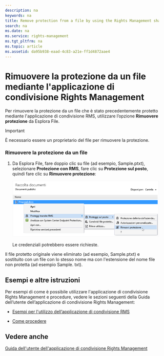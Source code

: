 ```yaml
---
description: na
keywords: na
title: Remove protection from a file by using the Rights Management sharing application
search: na
ms.date: na
ms.service: rights-management
ms.tgt_pltfrm: na
ms.topic: article
ms.assetid: da95b938-eaad-4c83-a21e-ff1d4872aae4
---
```

# Rimuovere la protezione da un file mediante l&#39;applicazione di condivisione Rights Management
Per rimuovere la protezione da un file che è stato precedentemente protetto mediante l'applicazione di condivisione RMS, utilizzare l’opzione **Rimuovere protezione** da Esplora File.

> [!IMPORTANT]
> È necessario essere un proprietario del file per rimuovere la protezione.

### Rimuovere la protezione da un file

1.  Da Esplora File, fare doppio clic su file (ad esempio, Sample.ptxt), selezionare **Protezione con RMS**, fare clic su **Protezione sul posto**, quindi fare clic su **Rimuovere protezione**:

    ![](../Image/ADRMS_MSRMSApp_RemoveProtection.png)

    Le credenziali potrebbero essere richieste.

Il file protetto originale viene eliminato (ad esempio, Sample.ptxt) e sostituito con un file con lo stesso nome ma con l'estensione del nome file non protetta (ad esempio Sample. txt).

## Esempi e altre istruzioni
Per esempi di come è possibile utilizzare l'applicazione di condivisione Rights Management e procedure, vedere le sezioni seguenti della Guida dell’utente dell’applicazione di condivisione Rights Management:

-   [Esempi per l'utilizzo dell’applicazione di condivisione RMS](../Topic/Rights_Management_sharing_application_user_guide.md#BKMK_SharingExamples)

-   [Come procedere](../Topic/Rights_Management_sharing_application_user_guide.md#BKMK_SharingInstructions)

## Vedere anche
[Guida dell'utente dell'applicazione di condivisione Rights Management](../Topic/Rights_Management_sharing_application_user_guide.md)

